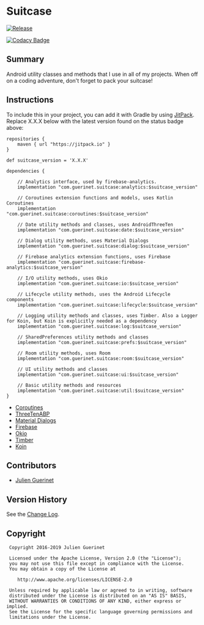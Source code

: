 # Suitcase

[![Release](https://jitpack.io/v/com.guerinet/suitcase.svg)](https://jitpack.io/#com.guerinet/suitcase)

[![Codacy Badge](https://api.codacy.com/project/badge/Grade/2d57fb43931b44309a34b525dd2ad513)](https://www.codacy.com/app/jguerinet/Suitcase?utm_source=github.com&utm_medium=referral&utm_content=jguerinet/Suitcase&utm_campaign=Badge_Grade)

## Summary

Android utility classes and methods that I use in all of my projects. When off on a coding adventure, don't forget to pack your suitcase!

## Instructions

To include this in your project, you can add it with Gradle by using [JitPack](https://jitpack.io). Replace X.X.X below with the latest version found on the status badge above:

    repositories {
        maven { url "https://jitpack.io" }
    }

    def suitcase_version = 'X.X.X'

    dependencies {

        // Analytics interface, used by firebase-analytics.
        implementation "com.guerinet.suitcase:analytics:$suitcase_version"

        // Coroutines extension functions and models, uses Kotlin Coroutines
        implementation "com.guerinet.suitcase:coroutines:$suitcase_version"

        // Date utility methods and classes, uses AndroidThreeTen
        implementation "com.guerinet.suitcase:date:$suitcase_version"

        // Dialog utility methods, uses Material Dialogs
        implementation "com.guerinet.suitcase:dialog:$suitcase_version"

        // Firebase analytics extension functions, uses Firebase
        implementation "com.guerinet.suitcase:firebase-analytics:$suitcase_version"

        // I/O utility methods, uses Okio
        implementation "com.guerinet.suitcase:io:$suitcase_version"

        // Lifecycle utility methods, uses the Android Lifecycle components
        implementation "com.guerinet.suitcase:lifecycle:$suitcase_version"

        // Logging utility methods and classes, uses Timber. Also a Logger for Koin, but Koin is explicitly needed as a dependency
        implementation "com.guerinet.suitcase:log:$suitcase_version"

        // SharedPreferences utility methods and classes
        implementation "com.guerinet.suitcase:prefs:$suitcase_version"

        // Room utility methods, uses Room
        implementation "com.guerinet.suitcase:room:$suitcase_version"

        // UI utility methods and classes
        implementation "com.guerinet.suitcase:ui:$suitcase_version"

        // Basic utility methods and resources
        implementation "com.guerinet.suitcase:util:$suitcase_version"
    }

-   [Coroutines](https://github.com/Kotlin/kotlinx.coroutines)
-   [ThreeTenABP](https://github.com/JakeWharton/ThreeTenABP)
-   [Material Dialogs](https://github.com/afollestad/material-dialogs)
-   [Firebase](https://firebase.google.com/docs/analytics/)
-   [Okio](https://github.com/square/okio)
-   [Timber](https://github.com/JakeWharton/timber)
-   [Koin](https://github.com/InsertKoinIO/koin)

## Contributors

-   [Julien Guerinet](https://github.com/jguerinet)

## Version History

See the [Change Log](CHANGELOG.md).

## Copyright

     Copyright 2016-2019 Julien Guerinet

     Licensed under the Apache License, Version 2.0 (the "License");
     you may not use this file except in compliance with the License.
     You may obtain a copy of the License at

        http://www.apache.org/licenses/LICENSE-2.0

     Unless required by applicable law or agreed to in writing, software
     distributed under the License is distributed on an "AS IS" BASIS,
     WITHOUT WARRANTIES OR CONDITIONS OF ANY KIND, either express or implied.
     See the License for the specific language governing permissions and
     limitations under the License.
